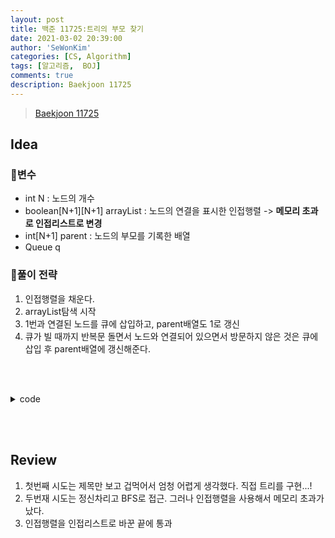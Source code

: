 ```yaml
---
layout: post
title: 백준 11725:트리의 부모 찾기
date: 2021-03-02 20:39:00
author: 'SeWonKim'
categories: [CS, Algorithm]
tags: [알고리즘,  BOJ]
comments: true
description: Baekjoon 11725
---
```


> [Baekjoon 11725](https://www.acmicpc.net/problem/11725)

## Idea

### 🥚변수

- int N : 노드의 개수
- boolean[N+1][N+1] arrayList : 노드의 연결을 표시한 인접행렬 -> **메모리 초과로 인접리스트로 변경**
- int[N+1] parent : 노드의 부모를 기록한 배열
- Queue<Integer> q 

### 🍳풀이 전략

1. 인접행렬을 채운다.
2. arrayList탐색 시작
3. 1번과 연결된 노드를 큐에 삽입하고, parent배열도 1로 갱신
4. 큐가 빌 때까지 반복문 돌면서 노드와 연결되어 있으면서 방문하지 않은 것은 큐에 삽입 후 parent배열에 갱신해준다. 


&nbsp;  
&nbsp;


<details>
<summary>code</summary>
<div markdown="1">

```java

import java.io.*;
import java.util.*;

public class Main {

    public static void main(String[] args) throws Exception {
        BufferedReader br = new BufferedReader(new InputStreamReader(System.in));
        int N = Integer.parseInt(br.readLine());
        ArrayList<Integer> graph[] = new ArrayList[N+1];
        int[] parents = new int[N+1];

        for (int i = 0; i <= N; i++) {
            graph[i] = new ArrayList<Integer>();
        }

        // 인접 행렬 채우기
        for (int i = 0; i < N-1; i++) {
            StringTokenizer st = new StringTokenizer(br.readLine(), " ");
            int a = Integer.parseInt(st.nextToken());
            int b = Integer.parseInt(st.nextToken());
            graph[a].add(b);
            graph[b].add(a);
        }

        Arrays.fill(parents, -1);   // 방문체크하기 위해 초기화
        Queue<Integer> q = new LinkedList<Integer>();
        q.add(1);
        parents[1] = 0;
        while(!q.isEmpty()) {
            int now = q.poll();
            for (int i = 0; i < graph[now].size() ; i++) {
                int node = graph[now].get(i);
                if(parents[node] < 0) {
                    q.add(node);
                    parents[node] = now;
                }
            }
        }

        for (int i = 2; i <= N; i++) {
            System.out.println(parents[i]);
        }
    }
}


```

</div>
</details>

&nbsp;  
&nbsp;

## Review

1. 첫번째 시도는 제목만 보고 겁먹어서 엄청 어렵게 생각했다. 직접 트리를 구현...!
2. 두번재 시도는 정신차리고 BFS로 접근. 그러나 인접행렬을 사용해서 메모리 초과가 났다.
3. 인접행렬을 인접리스트로 바꾼 끝에 통과

&nbsp;  
&nbsp;
